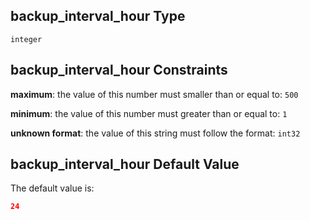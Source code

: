 ## backup\_interval\_hour Type

`integer`

## backup\_interval\_hour Constraints

**maximum**: the value of this number must smaller than or equal to: `500`

**minimum**: the value of this number must greater than or equal to: `1`

**unknown format**: the value of this string must follow the format: `int32`

## backup\_interval\_hour Default Value

The default value is:

```json
24
```
